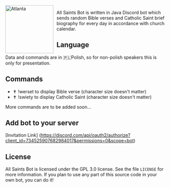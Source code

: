 <img width="150" height="150" align="left" style="float: left; margin: 0 10px 0 0;" alt="Atlanta" src="https://scontent-waw1-1.xx.fbcdn.net/v/t31.0-8/p960x960/16423050_240961743019863_6561533960308524700_o.jpg?_nc_cat=106&_nc_sid=85a577&_nc_ohc=7ldUHeHzt5AAX_bIILL&_nc_ht=scontent-waw1-1.xx&_nc_tp=6&oh=f2e15f7e11ad88ae7aa3bd9b57a88a59&oe=5F4F75AE">

All Saints Bot is written in Java Discord bot which sends random Bible verses and Catholic Saint brief biography for every day in accordance with church calendar.







## Language

Data and commands are in 🇵🇱Polish, so for non-polish speakers this is only for presentation.

## Commands

* ✝️ !werset to display Bible verse (character size doesn't matter)
* ✝️ !swiety to display Catholic Saint (character size doesn't matter)

More commands are to be added soon...

## Add bot to your server

[Invitation Link] (https://discord.com/api/oauth2/authorize?client_id=734525907682984017&permissions=0&scope=bot)

## License

All Saints Bot is licensed under the GPL 3.0 license. See the file `LICENSE` for more information. If you plan to use any part of this source code in your own bot, you can do it! 
